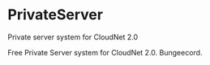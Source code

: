 # PrivateServer
Private server system for CloudNet 2.0


Free Private Server system for CloudNet 2.0. Bungeecord.
